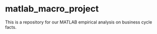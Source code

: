 # matlab_macro_project
This is a repository for our MATLAB empirical analysis on business cycle facts.
